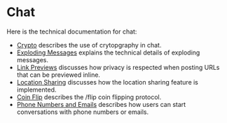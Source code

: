 # Chat

Here is the technical documentation for chat:

- [Crypto](crypto) describes the use of crytopgraphy in chat.
- [Exploding Messages](ephemeral) explains the technical details of exploding
  messages.
- [Link Previews](linkpreviews) discusses how privacy is respected when posting
  URLs that can be previewed inline.
- [Location Sharing](location) discusses how the location sharing feature is implemented.
- [Coin Flip](coinflip) describes the /flip coin flipping protocol.
- [Phone Numbers and Emails](phones_and_emails) describes how users can start conversations with phone numbers or emails.

